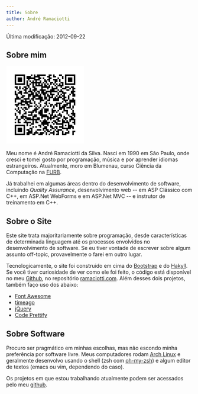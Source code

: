 ```yaml
---
title: Sobre
author: André Ramaciotti
---
```


<p class="pull-right" style="margin-top: 0px">Última modificação: <time datetime="2012-09-22" class="timeago">2012-09-22</time></p>

Sobre mim
---------

[<img class="pull-right" alt="qrcode com informações de contato" src="/img/ramaciotti.vcard.png" width="210" height="210"/>][VCF]

Meu nome é André Ramaciotti da Silva. Nasci em 1990 em São Paulo, onde cresci e
tomei gosto por programação, música e por aprender idiomas estrangeiros.
Atualmente, moro em Blumenau, curso Ciência da Computação na [FURB][F].

Já trabalhei em algumas áreas dentro do desenvolvimento de software, incluindo
*Quality Assurance*, desenvolvimento web -- em ASP Clássico com C++, em ASP.Net
WebForms e em ASP.Net MVC -- e instrutor de treinamento em C++.

Sobre o Site
------------

Este site trata majoritariamente sobre programação, desde características de
determinada linguagem até os processos envolvidos no desenvolvimento de
software. Se eu tiver vontade de escrever sobre algum assunto off-topic,
provavelmente o farei em outro lugar.

Tecnologicamente, o site foi construido em cima do [Bootstrap][BS] e do
[Hakyll][H].  Se você tiver curiosidade de ver como ele foi feito, o código
está disponível no meu [Github][GH], no repositório [ramaciotti.com][GHR]. Além
desses dois projetos, também faço uso dos abaixo:

 * [Font Awesome][FA]
 * [timeago][TA]
 * [jQuery][JQ]
 * [Code Prettify][CP]

Sobre Software
--------------

Procuro ser pragmático em minhas escolhas, mas não escondo minha preferência por
software livre. Meus computadores rodam [Arch Linux][AR] e geralmente desenvolvo
usando o shell (zsh com [oh-my-zsh][OMZ]) e algum editor de textos (emacs ou
vim, dependendo do caso).

Os projetos em que estou trabalhando atualmente podem ser acessados pelo meu
[github][GH].

[AR]: http://archlinux.org/
[BS]: http://twitter.github.com/bootstrap/
[CP]: http://code.google.com/p/google-code-prettify/
[F]: http://www.furb.br/
[FA]: http://fortawesome.github.com/Font-Awesome/
[GH]: http://github.com/ramaciotti
[GHR]: https://github.com/ramaciotti/ramaciotti.com
[H]: http://jaspervdj.be/hakyll/
[JQ]: http://jquery.com/
[OMZ]: https://github.com/robbyrussell/oh-my-zsh
[RSA]: /files/ramaciotti.pub
[TA]: http://timeago.yarp.com/
[U]: http://ubuntu.com/
[VCF]: /files/ramaciotti.vcard
